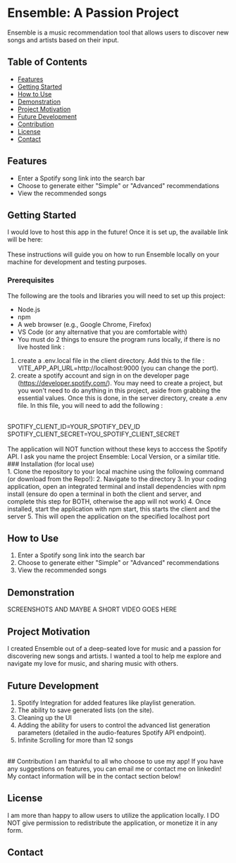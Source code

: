 # Ensemble: A Passion Project

Ensemble is a music recommendation tool that allows users to discover new songs and artists based on their input.

## Table of Contents

- [Features](#features)
- [Getting Started](#getting-started)
- [How to Use](#how-to-use)
- [Demonstration](#demonstration)
- [Project Motivation](#project-motivation)
- [Future Development](#future-development)
- [Contribution](#contribution)
- [License](#license)
- [Contact](#contact)

## Features

- Enter a Spotify song link into the search bar
- Choose to generate either "Simple" or "Advanced" recommendations
- View the recommended songs

## Getting Started
I would love to host this app in the future! Once it is set up, the available link will be here: 
<br>
<br>
These instructions will guide you on how to run Ensemble locally on your machine for development and testing purposes. 

### Prerequisites

The following are the tools and libraries you will need to set up this project:

- Node.js
- npm
- A web browser (e.g., Google Chrome, Firefox)
- VS Code (or any alternative that you are comfortable with)
- You must do 2 things to ensure the program runs locally, if there is no live hosted link : 
1. create a .env.local file in the client directory. Add this to the file : 
VITE_APP_API_URL=http://localhost:9000 (you can change the port). 
2. create a spotify account and sign in on the developer page (https://developer.spotify.com/). You may need to create a project, but you won't need to do anything in this project, aside from grabbing the essential values. Once this is done, in the server directory, create a .env file. In this file, you will need to add the following : 
<br>
SPOTIFY_CLIENT_ID=YOUR_SPOTIFY_DEV_ID
<br>
SPOTIFY_CLIENT_SECRET=YOU_SPOTIFY_CLIENT_SECRET
<br>
<br>
The application will NOT function without these keys to acccess the Spotify API. I ask you name the project Ensemble: Local Version, or a similar title. 
<br>
### Installation (for local use)
<br>
1. Clone the repository to your local machine using the following command (or download from the Repo!):
2. Navigate to the directory
3. In your coding application, open an integrated terminal and install dependencies with npm install (ensure do open a terminal in both the client and server, and complete this step for BOTH, otherwise the app will not work)
4. Once installed, start the application with npm start, this starts the client and the server
5. This will open the application on the specified localhost port

## How to Use

1. Enter a Spotify song link into the search bar
2. Choose to generate either "Simple" or "Advanced" recommendations
3. View the recommended songs

## Demonstration
SCREENSHOTS AND MAYBE A SHORT VIDEO GOES HERE

## Project Motivation

I created Ensemble out of a deep-seated love for music and a passion for discovering new songs and artists. I wanted a tool to help me explore and navigate my love for music, and sharing music with others. 

## Future Development

1. Spotify Integration for added features like playlist generation.
2. The ability to save generated lists (on the site). 
3. Cleaning up the UI 
4. Adding the ability for users to control the advanced list generation parameters (detailed in the audio-features Spotify API endpoint).
5. Infinite Scrolling for more than 12 songs 
<br> 
## Contribution
I am thankful to all who choose to use my app! If you have any suggestions on features, you can email me or contact me on linkedin! 
My contact information will be in the contact section below! 

## License

I am more than happy to allow users to utilize the application locally. I DO NOT give permission to redistribute the application, or monetize it in any form. 

## Contact
